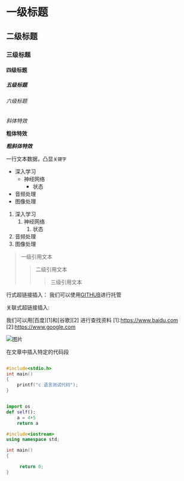 # 一级标题

## 二级标题

### 三级标题

#### 四级标题

##### 五级标题

###### 六级标题

*斜体特效*

**粗体特效**

***粗斜体特效***

一行文本数据，凸显`关键字`



* 深入学习
   * 神经网络
       * 状态
* 音频处理
* 图像处理



1. 深入学习
   1. 神经网络
       1. 状态
2. 音频处理
3. 图像处理


> 一级引用文本
>> 二级引用文本
>>> 三级引用文本


行式超链接插入：
我们可以使用[GITHUB](https://www.github.com "GIThub官方网站")进行托管



关联式超链接插入:




我们可以用[百度][1]和[谷歌][2] 进行查找资料
[1]:https://www.baidu.com
[2]:https://www.google.com


![图片](https://gimg2.baidu.com/image_search/src=http%3A%2F%2Fimg1.doubanio.com%2Fview%2Fnote%2Fl%2Fpublic%2Fp82460877.jpg&refer=http%3A%2F%2Fimg1.doubanio.com&app=2002&size=f9999,10000&q=a80&n=0&g=0n&fmt=auto?sec=1653965393&t=da7cf97485685f2bca68109a6ef03563 "图片标题")


在文章中插入特定的代码段

```c

#include<stdio.h>
int main()
{
	printf("c 语言测试代码");
}
```

```python

import os
def self():
	a = 4+5
	return a

```

```cpp
#include<iostream>
using namespace std;

int main()
{

     return 0;
}

```









